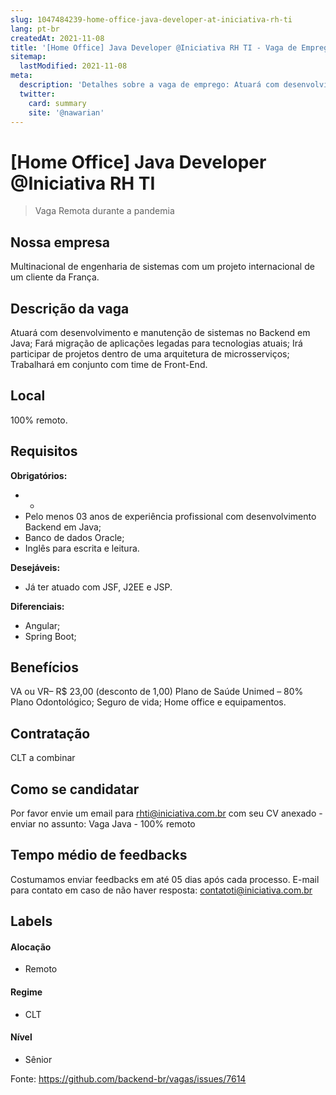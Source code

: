 ```yaml
---
slug: 1047484239-home-office-java-developer-at-iniciativa-rh-ti
lang: pt-br
createdAt: 2021-11-08
title: '[Home Office] Java Developer @Iniciativa RH TI - Vaga de Emprego'
sitemap:
  lastModified: 2021-11-08
meta:
  description: 'Detalhes sobre a vaga de emprego: Atuará com desenvolvimento e manutenção de sistemas no Backend em Java; Fará migração de aplicações legadas para tecnologias atuais; Irá participar de projetos dentro de uma arquitetura de microsserviços; Trabalhará em conjunto com time de Front-End.'
  twitter:
    card: summary
    site: '@nawarian'
---
```


# [Home Office] Java Developer @Iniciativa RH TI

<!--
==================================================
Caso a vaga for remoto durante a pandemia informar no texto "Remoto durante o covid"
==================================================
-->
<!-- 
==================================================
POR FAVOR, SÓ POSTE SE A VAGA FOR PARA BACK-END!

Não faça distinção de gênero no título da vaga.

Use: "Back-End Developer" ao invés de 
"Desenvolvedor Back-End" \o/

Exemplo: `[São Paulo] Back-End Developer @ NOME DA EMPRESA`
==================================================
-->
<!--
==================================================
Caso a vaga for remoto durante a pandemia deixar a linha abaixo
==================================================
-->
> Vaga Remota durante a pandemia

## Nossa empresa

Multinacional de engenharia de sistemas com um projeto internacional de um cliente da França.

## Descrição da vaga

Atuará com desenvolvimento e manutenção de sistemas no Backend em Java;
Fará migração de aplicações legadas para tecnologias atuais;
Irá participar de projetos dentro de uma arquitetura de microsserviços;
Trabalhará em conjunto com time de Front-End. 

## Local

100% remoto.

## Requisitos

**Obrigatórios:**
- -
- Pelo menos 03 anos de experiência profissional com desenvolvimento Backend em Java;
- Banco de dados Oracle;
- Inglês para escrita e leitura. 

**Desejáveis:**
- Já ter atuado com JSF, J2EE e JSP.

**Diferenciais:**
- Angular;
- Spring Boot;

## Benefícios

VA ou VR– R$ 23,00 (desconto de 1,00) 
Plano de Saúde Unimed – 80%
Plano Odontológico;
Seguro de vida;
Home office e equipamentos. 

## Contratação

CLT a combinar

## Como se candidatar

Por favor envie um email para rhti@iniciativa.com.br com seu CV anexado - enviar no assunto: Vaga Java - 100% remoto

## Tempo médio de feedbacks

Costumamos enviar feedbacks em até 05 dias após cada processo.
E-mail para contato em caso de não haver resposta: contatoti@iniciativa.com.br

## Labels
<!-- retire os labels que não fazem sentido à vaga -->

#### Alocação
- Remoto

#### Regime
- CLT

#### Nível
- Sênior




Fonte: https://github.com/backend-br/vagas/issues/7614